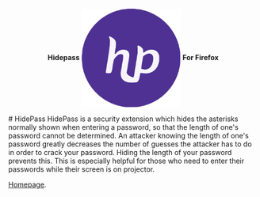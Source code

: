 <p align="center">
<b>Hidepass</b> <img src="icons/icon-big.png" width="200" style="vertical-align:middle"> <b>For Firefox</b>
</p>
# HidePass
HidePass is a security extension which hides the asterisks normally shown when entering a password, so that the length of one's password cannot be determined. An attacker knowing the length of one's password greatly decreases the number of guesses the attacker has to do in order to crack your password. Hiding the length of your password prevents this. This is especially helpful for those who need to enter their passwords while their screen is on projector.

[Homepage](https://addons.mozilla.org/en-US/firefox/addon/hidepass/?src=search).
